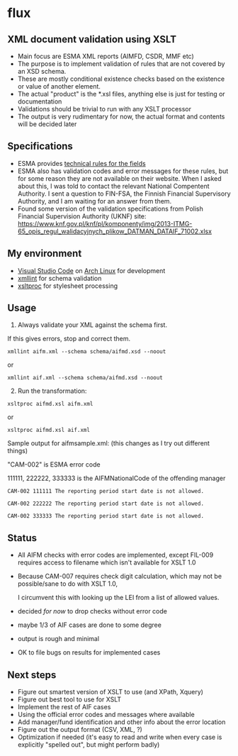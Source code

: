 # flux

## XML document validation using XSLT

- Main focus are ESMA XML reports (AIMFD, CSDR, MMF etc)
- The purpose is to implement validation of rules that are not covered by an XSD schema.
- These are mostly conditional existence checks based on the existence or value of another element.
- The actual "product" is the *.xsl files, anything else is just for testing or documentation
- Validations should be trivial to run with any XSLT processor
- The output is very rudimentary for now, the actual format and contents will be decided later

## Specifications
- ESMA provides [technical rules for the fields](https://www.esma.europa.eu/document/aifmd-reporting-it-technical-guidance-rev-4-updated)
- ESMA also has validation codes and error messages for these rules, but for some reason they are not available on their website. 
 When I asked about this, I was told to contact the relevant National Compentent Authority.
 I sent a question to FIN-FSA, the Finnish Financial Supervisory Authority, and I am waiting for an answer from them.
- Found some version of the validation specifications from Polish Financial Supervision Authority (UKNF) site:
https://www.knf.gov.pl/knf/pl/komponenty/img/2013-ITMG-65_opis_regul_walidacyjnych_plikow_DATMAN_DATAIF_71002.xlsx
 
## My environment
- [Visual Studio Code](https://code.visualstudio.com/) on [Arch Linux](https://www.archlinux.org/) for development
- [xmllint](http://xmlsoft.org/xmllint.html) for schema validation
- [xsltproc](http://xmlsoft.org/XSLT/xsltproc.html) for stylesheet processing

## Usage
1) Always validate your XML against the schema first.

If this gives errors, stop and correct them.
``` 
xmllint aifm.xml --schema schema/aifmd.xsd --noout
``` 
or
``` 
xmllint aif.xml --schema schema/aifmd.xsd --noout
``` 

2) Run the transformation:

``` 
xsltproc aifmd.xsl aifm.xml
``` 
or
``` 
xsltproc aifmd.xsl aif.xml
``` 

Sample output for aifmsample.xml:
(this changes as I try out different things)

"CAM-002" is ESMA error code

111111, 222222, 333333 is the AIFMNationalCode of the offending manager
```
CAM-002 111111 The reporting period start date is not allowed.

CAM-002 222222 The reporting period start date is not allowed.

CAM-002 333333 The reporting period start date is not allowed.
```

## Status
- All AIFM checks with error codes are implemented, except FIL-009 requires access to filename which isn't available for XSLT 1.0
- Because CAM-007 requires check digit calculation, which may not be possible/sane to do with XSLT 1.0, 

   I circumvent this with looking up the LEI from a list of allowed values.

- decided _for now_ to drop checks without error code
- maybe 1/3 of AIF cases are done to some degree
- output is rough and minimal
- OK to file bugs on results for implemented cases

## Next steps 
- Figure out smartest version of XSLT to use (and XPath, Xquery)
- Figure out best tool to use for XSLT
- Implement the rest of AIF cases
- Using the official error codes and messages where available
- Add manager/fund identification and other info about the error location
- Figure out the output format (CSV, XML, ?)
- Optimization if needed (it's easy to read and write when every case is explicitly "spelled out", but might perform badly)
